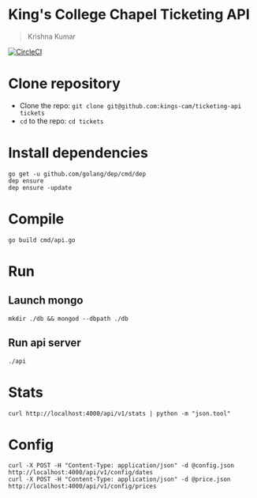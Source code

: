 # King's College Chapel Ticketing API
> Krishna Kumar

[![CircleCI](https://circleci.com/gh/kings-cam/ticketing-api.svg?style=svg)](https://circleci.com/gh/kings-cam/ticketing-api)

# Clone repository
* Clone the repo: `git clone git@github.com:kings-cam/ticketing-api tickets`
* `cd` to the repo: `cd tickets`

# Install dependencies

```
go get -u github.com/golang/dep/cmd/dep
dep ensure
dep ensure -update
```

# Compile

`go build cmd/api.go`

# Run

## Launch mongo
`mkdir ./db && mongod --dbpath ./db`

## Run api server
`./api`

# Stats

```
curl http://localhost:4000/api/v1/stats | python -m "json.tool"
```


# Config
```
curl -X POST -H "Content-Type: application/json" -d @config.json http://localhost:4000/api/v1/config/dates
curl -X POST -H "Content-Type: application/json" -d @price.json http://localhost:4000/api/v1/config/prices
```
